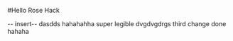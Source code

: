 
#Hello Rose Hack

-- insert--
dasdds hahahahha super legible
dvgdvgdrgs 
 third change done
 hahaha 